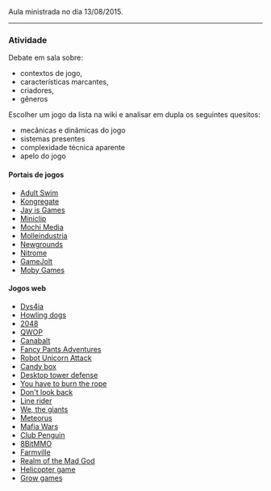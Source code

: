 Aula ministrada no dia 13/08/2015.

---

### Atividade

Debate em sala sobre:

- contextos de jogo, 
- características marcantes,
- criadores,
- gêneros

Escolher um jogo da lista na wiki e analisar em dupla os seguintes quesitos:

- mecânicas e dinâmicas do jogo
- sistemas presentes
- complexidade técnica aparente
- apelo do jogo

#### Portais de jogos

+ [Adult Swim](http://en.wikipedia.org/wiki/Adult_Swim_games)
+ [Kongregate](http://en.wikipedia.org/wiki/Kongregate)
+ [Jay is Games](http://en.wikipedia.org/wiki/Jay_Is_Games)
+ [Miniclip](http://en.wikipedia.org/wiki/Miniclip)
+ [Mochi Media](http://en.wikipedia.org/wiki/Mochi_Media)
+ [Molleindustria](http://en.wikipedia.org/wiki/Molleindustria)
+ [Newgrounds](http://en.wikipedia.org/wiki/Newgrounds)
+ [Nitrome](http://www.nitrome.com/)
+ [GameJolt](http://gamejolt.com/)
+ [Moby Games](http://www.mobygames.com/)

#### Jogos web

+ [Dys4ia](http://en.wikipedia.org/wiki/Dys4ia)
+ [Howling dogs](http://en.wikipedia.org/wiki/Howling_dogs#Howling_Dogs)
+ [2048](http://en.wikipedia.org/wiki/2048_(video_game))
+ [QWOP](http://en.wikipedia.org/wiki/Qwop)
+ [Canabalt](http://en.wikipedia.org/wiki/Canabalt)
+ [Fancy Pants Adventures](http://en.wikipedia.org/wiki/Fancy_Pants_Adventures)
+ [Robot Unicorn Attack](http://en.wikipedia.org/wiki/Robot_Unicorn_Attack)
+ [Candy box](http://en.wikipedia.org/wiki/Candy_Box)
+ [Desktop tower defense](http://en.wikipedia.org/wiki/Desktop_Tower_Defense)
+ [You have to burn the rope](http://en.wikipedia.org/wiki/You_Have_to_Burn_the_Rope)
+ [Don't look back](http://en.wikipedia.org/wiki/Don%27t_Look_Back_(video_game))
+ [Line rider](http://en.wikipedia.org/wiki/Line_Rider)
+ [We, the giants](http://kbhgames.com/we-the-giants/)
+ [Meteorus](http://meteorus.uol.com.br/)
+ [Mafia Wars](http://en.wikipedia.org/wiki/Mafia_Wars)
+ [Club Penguin](http://en.wikipedia.org/wiki/Club_penguin)
+ [8BitMMO](http://en.wikipedia.org/wiki/8BitMMO)
+ [Farmville](http://en.wikipedia.org/wiki/Farmville)
+ [Realm of the Mad God](http://en.wikipedia.org/wiki/Realm_of_the_Mad_God)
+ [Helicopter game](http://www.helicoptergame.net/)
+ [Grow games](http://www.eyezmaze.com/)